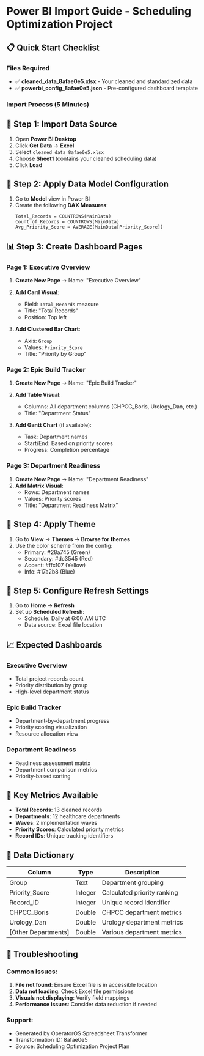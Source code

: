# Power BI Import Guide - Scheduling Optimization Project

## 📋 Quick Start Checklist

### Files Required
- ✅ **cleaned_data_8afae0e5.xlsx** - Your cleaned and standardized data
- ✅ **powerbi_config_8afae0e5.json** - Pre-configured dashboard template

### Import Process (5 Minutes)

## 🚀 Step 1: Import Data Source
1. Open **Power BI Desktop**
2. Click **Get Data** → **Excel**
3. Select `cleaned_data_8afae0e5.xlsx`
4. Choose **Sheet1** (contains your cleaned scheduling data)
5. Click **Load**

## 🔧 Step 2: Apply Data Model Configuration
1. Go to **Model** view in Power BI
2. Create the following **DAX Measures**:
   ```DAX
   Total_Records = COUNTROWS(MainData)
   Count_of_Records = COUNTROWS(MainData)
   Avg_Priority_Score = AVERAGE(MainData[Priority_Score])
   ```

## 📊 Step 3: Create Dashboard Pages

### Page 1: Executive Overview
1. **Create New Page** → Name: "Executive Overview"
2. **Add Card Visual**:
   - Field: `Total_Records` measure
   - Title: "Total Records"
   - Position: Top left

3. **Add Clustered Bar Chart**:
   - Axis: `Group`
   - Values: `Priority_Score`
   - Title: "Priority by Group"

### Page 2: Epic Build Tracker
1. **Create New Page** → Name: "Epic Build Tracker"
2. **Add Table Visual**:
   - Columns: All department columns (CHPCC_Boris, Urology_Dan, etc.)
   - Title: "Department Status"

3. **Add Gantt Chart** (if available):
   - Task: Department names
   - Start/End: Based on priority scores
   - Progress: Completion percentage

### Page 3: Department Readiness
1. **Create New Page** → Name: "Department Readiness"
2. **Add Matrix Visual**:
   - Rows: Department names
   - Values: Priority scores
   - Title: "Department Readiness Matrix"

## 🎨 Step 4: Apply Theme
1. Go to **View** → **Themes** → **Browse for themes**
2. Use the color scheme from the config:
   - Primary: #28a745 (Green)
   - Secondary: #dc3545 (Red)
   - Accent: #ffc107 (Yellow)
   - Info: #17a2b8 (Blue)

## 🔄 Step 5: Configure Refresh Settings
1. Go to **Home** → **Refresh**
2. Set up **Scheduled Refresh**:
   - Schedule: Daily at 6:00 AM UTC
   - Data source: Excel file location

## 📈 Expected Dashboards

### Executive Overview
- Total project records count
- Priority distribution by group
- High-level department status

### Epic Build Tracker
- Department-by-department progress
- Priority scoring visualization
- Resource allocation view

### Department Readiness
- Readiness assessment matrix
- Department comparison metrics
- Priority-based sorting

## 🎯 Key Metrics Available
- **Total Records**: 13 cleaned records
- **Departments**: 12 healthcare departments
- **Waves**: 2 implementation waves
- **Priority Scores**: Calculated priority metrics
- **Record IDs**: Unique tracking identifiers

## 📝 Data Dictionary

| Column | Type | Description |
|--------|------|-------------|
| Group | Text | Department grouping |
| Priority_Score | Integer | Calculated priority ranking |
| Record_ID | Integer | Unique record identifier |
| CHPCC_Boris | Double | CHPCC department metrics |
| Urology_Dan | Double | Urology department metrics |
| [Other Departments] | Double | Various department metrics |

## 🚨 Troubleshooting

### Common Issues:
1. **File not found**: Ensure Excel file is in accessible location
2. **Data not loading**: Check Excel file permissions
3. **Visuals not displaying**: Verify field mappings
4. **Performance issues**: Consider data reduction if needed

### Support:
- Generated by OperatorOS Spreadsheet Transformer
- Transformation ID: 8afae0e5
- Source: Scheduling Optimization Project Plan